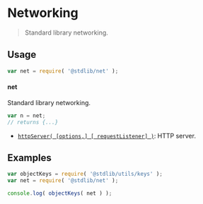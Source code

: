 <!--

@license Apache-2.0

Copyright (c) 2018 The Stdlib Authors.

Licensed under the Apache License, Version 2.0 (the "License");
you may not use this file except in compliance with the License.
You may obtain a copy of the License at

   http://www.apache.org/licenses/LICENSE-2.0

Unless required by applicable law or agreed to in writing, software
distributed under the License is distributed on an "AS IS" BASIS,
WITHOUT WARRANTIES OR CONDITIONS OF ANY KIND, either express or implied.
See the License for the specific language governing permissions and
limitations under the License.

-->

# Networking

> Standard library networking.

<section class="usage">

## Usage

```javascript
var net = require( '@stdlib/net' );
```

#### net

Standard library networking.

```javascript
var n = net;
// returns {...}
```

<!-- <toc pattern="*"> -->

<div class="namespace-toc">

-   <span class="signature">[`httpServer( [options,] [ requestListener] )`][@stdlib/net/http-server]</span><span class="delimiter">: </span><span class="description">HTTP server.</span>

</div>

<!-- </toc> -->

</section>

<!-- /.usage -->

<section class="examples">

## Examples

<!-- TODO: better examples -->

<!-- eslint no-undef: "error" -->

```javascript
var objectKeys = require( '@stdlib/utils/keys' );
var net = require( '@stdlib/net' );

console.log( objectKeys( net ) );
```

</section>

<!-- /.examples -->

<section class="links">

<!-- <toc-links> -->

[@stdlib/net/http-server]: https://github.com/stdlib-js/stdlib/tree/develop/lib/node_modules/%40stdlib/net/http-server

<!-- </toc-links> -->

</section>

<!-- /.links -->

